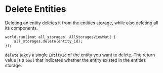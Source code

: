 # Delete Entities

Deleting an entity deletes it from the entities storage, while also deleting all its components.

```rust, noplaypen
world.run(|mut all_storages: AllStoragesViewMut| {
    all_storages.delete(entity_id);
});
```

[`delete`](https://docs.rs/shipyard/latest/shipyard/struct.AllStorages.html#method.delete) takes a single [`EntityId`](https://docs.rs/shipyard/latest/shipyard/struct.EntityId.html) of the entity you want to delete.
The return value is a `bool` that indicates whether the entity existed in the entities storage.
